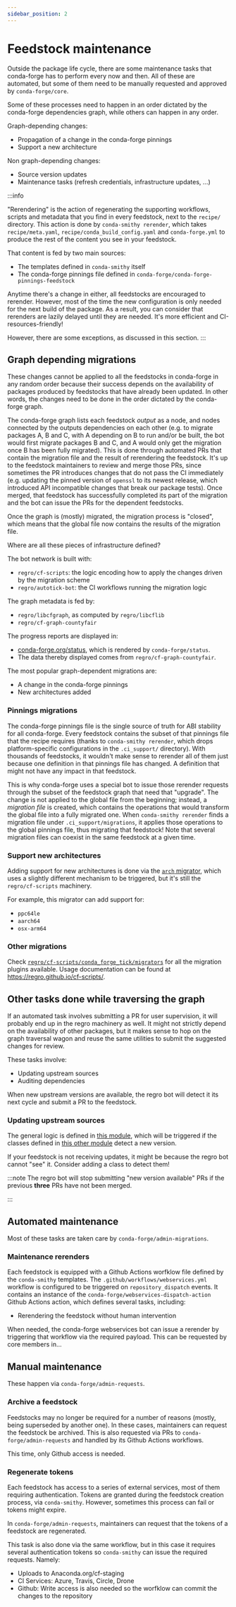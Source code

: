 ```yaml
---
sidebar_position: 2
---
```


# Feedstock maintenance

Outside the package life cycle, there are some maintenance tasks that conda-forge has to perform every now and then.
All of these are automated, but some of them need to be manually requested and approved by `conda-forge/core`.

Some of these processes need to happen in an order dictated by the conda-forge dependencies graph,
while others can happen in any order.

Graph-depending changes:

- Propagation of a change in the conda-forge pinnings
- Support a new architecture

Non graph-depending changes:

- Source version updates
- Maintenance tasks (refresh credentials, infrastructure updates, ...)

:::info

"Rerendering" is the action of regenerating the supporting workflows, scripts and metadata that you find in every feedstock, next to the `recipe/` directory.
This action is done by `conda-smithy rerender`, which takes `recipe/meta.yaml`, `recipe/conda_build_config.yaml` and `conda-forge.yml` to produce the rest of the content you see in your feedstock.

That content is fed by two main sources:

- The templates defined in `conda-smithy` itself
- The conda-forge pinnings file defined in `conda-forge/conda-forge-pinnings-feedstock`

Anytime there's a change in either, all feedstocks are encouraged to rerender. However, most of the time the new configuration is only needed for the next build of the package. As a result, you can consider that rerenders are lazily delayed until they are needed. It's more efficient and CI-resources-friendly!

However, there are some exceptions, as discussed in this section.
:::

## Graph depending migrations

These changes cannot be applied to all the feedstocks in conda-forge in any random order because their success depends on the availability of packages produced by feedstocks that have already been updated. In other words, the changes need to be done in the order dictated by the conda-forge graph.

The conda-forge graph lists each feedstock _output_ as a node, and nodes connected by the outputs dependencies on each other (e.g. to migrate packages A, B and C, with A depending on B to run and/or be built, the bot would first migrate packages B and C, and A would only get the migration once B has been fully migrated). This is done through automated PRs that contain the migration file and the result of rerendering the feedstock. It's up to the feedstock maintainers to review and merge those PRs, since sometimes the PR introduces changes that do not pass the CI immediately (e.g. updating the pinned version of `openssl` to its newest release, which introduced API incompatible changes that break our package tests). Once merged, that feedstock has successfully completed its part of the migration and the bot can issue the PRs for the dependent feedstocks.

Once the graph is (mostly) migrated, the migration process is "closed", which means that the global file now contains the results of the migration file.

Where are all these pieces of infrastructure defined?

The bot network is built with:

- `regro/cf-scripts`: the logic encoding how to apply the changes driven by the migration scheme
- `regro/autotick-bot`: the CI workflows running the migration logic

The graph metadata is fed by:

- `regro/libcfgraph`, as computed by `regro/libcflib`
- `regro/cf-graph-countyfair`

The progress reports are displayed in:

- [conda-forge.org/status](https://conda-forge.org/status), which is rendered by `conda-forge/status`.
- The data thereby displayed comes from `regro/cf-graph-countyfair`.

The most popular graph-dependent migrations are:

- A change in the conda-forge pinnings
- New architectures added

### Pinnings migrations

<!-- TODO: Put this in the maintainer's guide and link to it in the list above -->

The conda-forge pinnings file is the single source of truth for ABI stability for all conda-forge. Every feedstock contains the subset of that pinnings file that the recipe requires (thanks to `conda-smithy rerender`, which drops platform-specific configurations in the `.ci_support/` directory). With thousands of feedstocks, it wouldn't make sense to rerender all of them just because one definition in that pinnings file has changed. A definition that might not have any impact in that feedstock.

This is why conda-forge uses a special bot to issue those rerender requests through the subset of the feedstock graph that need that "upgrade". The change is not applied to the global file from the beginning; instead, a _migration file_ is created, which contains the operations that would transform the global file into a fully migrated one. When `conda-smithy rerender` finds a migration file under `.ci_support/migrations`, it applies those operations to the global pinnings file, thus migrating that feedstock! Note that several migration files can coexist in the same feedstock at a given time.

<!-- WIP -->

### Support new architectures

Adding support for new architectures is done via the [`arch` migrator](https://github.com/regro/cf-scripts/blob/master/conda_forge_tick/migrators/arch.py), which uses a slightly different mechanism to be triggered, but it's still the `regro/cf-scripts` machinery.

For example, this migrator can add support for:

- `ppc64le`
- `aarch64`
- `osx-arm64`

### Other migrations

Check [`regro/cf-scripts/conda_forge_tick/migrators`](https://github.com/regro/cf-scripts/tree/master/conda_forge_tick/migrators) for all the migration plugins available.
Usage documentation can be found at https://regro.github.io/cf-scripts/.

## Other tasks done while traversing the graph

If an automated task involves submitting a PR for user supervision, it will probably end up in the regro machinery as well. It might not strictly depend on the availability of other packages, but it makes sense to hop on the graph traversal wagon and reuse the same utilities to submit the suggested changes for review.

These tasks involve:

- Updating upstream sources
- Auditing dependencies

When new upstream versions are available, the regro bot will detect it its next cycle and submit a PR to the feedstock.

### Updating upstream sources

The general logic is defined in [this module](https://github.com/regro/cf-scripts/blob/master/conda_forge_tick/update_upstream_versions.py), which will be triggered if the classes defined in [this other module](https://github.com/regro/cf-scripts/blob/master/conda_forge_tick/update_sources.py) detect a new version.

If your feedstock is not receiving updates, it might be because the regro bot cannot "see" it. Consider adding a class to detect them!

:::note
The regro bot will stop submitting "new version available" PRs if the previous **three** PRs have not been merged.

<!--  TODO: Find source code for this check -->

:::

## Automated maintenance

Most of these tasks are taken care by `conda-forge/admin-migrations`.

<!-- TODO: Elaborate -->

### Maintenance rerenders

Each feedstock is equipped with a Github Actions worfklow file defined by the `conda-smithy` templates. The `.github/workflows/webservices.yml` workflow is configured to be triggered on `repository_dispatch` events. It contains an instance of the `conda-forge/webservices-dispatch-action` Github Actions action, which defines several tasks, including:

- Rerendering the feedstock without human intervention

When needed, the conda-forge webservices bot can issue a rerender by triggering that workflow via the required payload. This can be requested by core members in... <!-- FIXME: How? -->

## Manual maintenance

These happen via `conda-forge/admin-requests`.

### Archive a feedstock

Feedstocks may no longer be required for a number of reasons (mostly, being superseded by another one). In these cases, maintainers can request the feedstock be archived. This is also requested via PRs to `conda-forge/admin-requests` and handled by its Github Actions workflows.

This time, only Github access is needed.

### Regenerate tokens

Each feedstock has access to a series of external services, most of them requiring authentication.
Tokens are granted during the feedstock creation process, via `conda-smithy`.
However, sometimes this process can fail or tokens might expire.

In `conda-forge/admin-requests`, maintainers can request that the tokens of a feedstock are regenerated.

This task is also done via the same workflow, but in this case it requires several authentication tokens so `conda-smithy` can issue the required requests. Namely:

- Uploads to Anaconda.org/cf-staging
- CI Services: Azure, Travis, Circle, Drone
- Github: Write access is also needed so the worfklow can commit the changes to the repository

